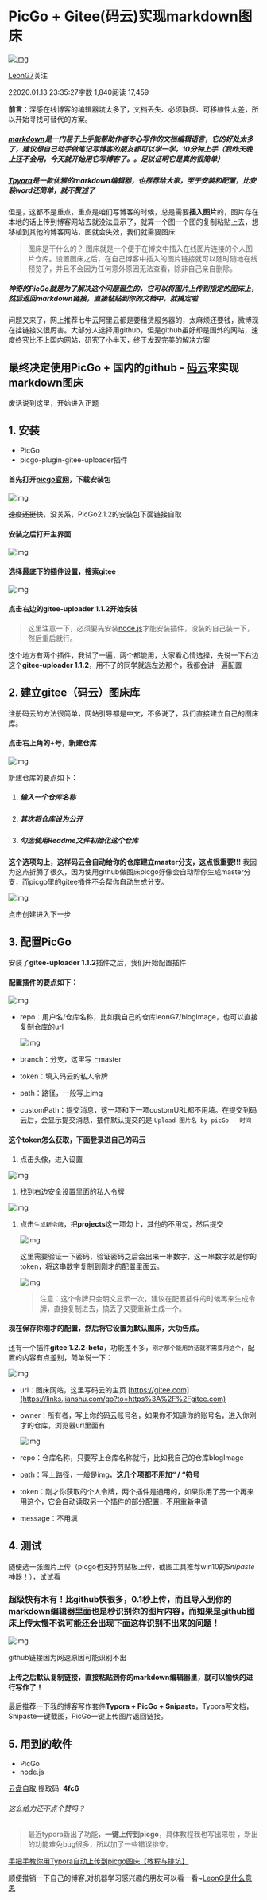 # PicGo + Gitee(码云)实现markdown图床

[![img](https://upload.jianshu.io/users/upload_avatars/20524049/838152de-7c23-4e15-84c6-e70404631110.jpg?imageMogr2/auto-orient/strip|imageView2/1/w/96/h/96/format/webp)](https://www.jianshu.com/u/f81ef1ee8360)

[LeonG7](https://www.jianshu.com/u/f81ef1ee8360)关注

22020.01.13 23:35:27字数 1,840阅读 17,459

**前言**：深感在线博客的编辑器坑太多了，文档丢失、必须联网、可移植性太差，所以开始寻找可替代的方案。

##### [markdown](https://links.jianshu.com/go?to=https%3A%2F%2Fbaike.baidu.com%2Fitem%2Fmarkdown%2F3245829%3Ffr%3Daladdin)是一门易于上手能帮助作者专心写作的文档编辑语言，它的好处太多了，建议想自己动手做笔记写博客的朋友都可以学一学，10分钟上手（我昨天晚上还不会用，今天就开始用它写博客了。。足以证明它是真的很简单）

##### [Tpyora](https://links.jianshu.com/go?to=https%3A%2F%2Fwww.typora.io%2F)是一款优雅的markdown编辑器，也推荐给大家，至于安装和配置，比安装word还简单，就不赘述了

但是，这都不是重点，重点是咱们写博客的时候，总是需要**插入图片**的，图片存在本地的话上传到博客网站去就没法显示了，就算一个图一个图的复制粘贴上去，想移植到其他的博客网站，图就会失效，我们就需要图床

> 图床是干什么的？ 图床就是一个便于在博文中插入在线图片连接的个人图片仓库。设置图床之后，在自己博客中插入的图片链接就可以随时随地在线预览了，并且不会因为任何意外原因无法查看，除非自己亲自删除。

##### 神奇的PicGo就是为了解决这个问题诞生的，它可以将图片上传到指定的图床上，然后返回markdown链接，直接粘贴到你的文档中，就搞定啦

问题又来了，网上推荐七牛云阿里云都是要租赁服务器的，太麻烦还要钱，微博现在挂链接又很厉害。大部分人选择用github，但是github虽好却是国外的网站，速度终究比不上国内网站，研究了小半天，终于发现完美的解决方案

## 最终决定使用PicGo + 国内的github - [码云](https://links.jianshu.com/go?to=https%3A%2F%2Fgitee%2Fcom)来实现markdown图床

废话说到这里，开始进入正题



## 1. 安装

- PicGo
- picgo-plugin-gitee-uploader插件

#### 首先打开[picgo官网](https://links.jianshu.com/go?to=https%3A%2F%2Fgithub.com%2FMolunerfinn%2FPicGo)，下载安装包

![img](https://upload-images.jianshu.io/upload_images/20524049-c3183c5e6eae9024?imageMogr2/auto-orient/strip|imageView2/2/w/838/format/webp)

~~速度还挺快~~，没关系，PicGo2.1.2的安装包下面链接自取

#### 安装之后打开主界面

![img](https://upload-images.jianshu.io/upload_images/20524049-e6194df4e0b60535?imageMogr2/auto-orient/strip|imageView2/2/w/1017/format/webp)

#### 选择最底下的插件设置，搜索**gitee**

![img](https://upload-images.jianshu.io/upload_images/20524049-8ebcd31954e4c76c?imageMogr2/auto-orient/strip|imageView2/2/w/1017/format/webp)

#### 点击右边的gitee-uploader 1.1.2开始安装

> 这里注意一下，必须要先安装[node.js](https://links.jianshu.com/go?to=https%3A%2F%2Fnodejs.org%2Fen%2F)才能安装插件，没装的自己装一下，然后重启就行。

这个地方有两个插件，我试了一遍，两个都能用，大家看心情选择，先说一下右边这个**gitee-uploader 1.1.2**，用不了的同学就选左边那个，我都会讲一遍配置



## 2. 建立gitee（码云）图床库

注册码云的方法很简单，网站引导都是中文，不多说了，我们直接建立自己的图床库。

#### 点击右上角的+号，新建仓库

![img](https://upload-images.jianshu.io/upload_images/20524049-4c77956a7edd6bf0?imageMogr2/auto-orient/strip|imageView2/2/w/313/format/webp)

新建仓库的要点如下：

1. ##### 输入一个仓库名称

2. ##### 其次将仓库设为公开

3. ##### 勾选使用Readme文件初始化这个仓库

**这个选项勾上，这样码云会自动给你的仓库建立master分支，这点很重要!!!** 我因为这点折腾了很久，因为使用github做图床picgo好像会自动帮你生成master分支，而picgo里的gitee插件不会帮你自动生成分支。

![img](https://upload-images.jianshu.io/upload_images/20524049-092faaf928f931c2?imageMogr2/auto-orient/strip|imageView2/2/w/730/format/webp)

点击创建进入下一步



## 3. 配置PicGo

安装了**gitee-uploader 1.1.2**插件之后，我们开始配置插件

#### 配置插件的要点如下：

![img](https://upload-images.jianshu.io/upload_images/20524049-a496e0ff6a5661e5.png?imageMogr2/auto-orient/strip|imageView2/2/w/1002/format/webp)

- repo：用户名/仓库名称，比如我自己的仓库leonG7/blogImage，也可以直接复制仓库的url

  ![img](https://upload-images.jianshu.io/upload_images/20524049-a70d8f5ef5ea003a.png?imageMogr2/auto-orient/strip|imageView2/2/w/529/format/webp)

- branch：分支，这里写上master
- token：填入码云的私人令牌
- path：路径，一般写上img
- customPath：提交消息，这一项和下一项customURL都不用填。在提交到码云后，会显示提交消息，插件默认提交的是 `Upload 图片名 by picGo - 时间`

#### 这个token怎么获取，下面登录进自己的码云

1. 点击头像，进入设置

![img](https://upload-images.jianshu.io/upload_images/20524049-dbd08214e8df9dce.png?imageMogr2/auto-orient/strip|imageView2/2/w/137/format/webp)

1. 找到右边安全设置里面的私人令牌

![img](https://upload-images.jianshu.io/upload_images/20524049-28faf2cd395d8279.png?imageMogr2/auto-orient/strip|imageView2/2/w/226/format/webp)

1. 点击`生成新令牌`，把**projects**这一项勾上，其他的不用勾，然后提交

   ![img](https://upload-images.jianshu.io/upload_images/20524049-a3c9591596a1218d?imageMogr2/auto-orient/strip|imageView2/2/w/530/format/webp)

   

   

   

   这里需要验证一下密码，验证密码之后会出来一串数字，这一串数字就是你的token，将这串数字复制到刚才的配置里面去。

   ![img](https://upload-images.jianshu.io/upload_images/20524049-3aa34ee5507a7d1d?imageMogr2/auto-orient/strip|imageView2/2/w/458/format/webp)

   > 注意：这个令牌只会明文显示一次，建议在配置插件的时候再来生成令牌，直接复制进去，搞丢了又要重新生成一个。

#### 现在保存你刚才的配置，然后将它设置为默认图床，大功告成。

还有一个插件**gitee 1.2.2-beta**，功能差不多，`刚才那个能用的话就不需要用这个`，配置的内容有点差别，简单说一下：

![img](https://upload-images.jianshu.io/upload_images/20524049-79e2bde41590795f?imageMogr2/auto-orient/strip|imageView2/2/w/1013/format/webp)

- url：图床网站，这里写码云的主页 [https://gitee.com](https://links.jianshu.com/go?to=https%3A%2F%2Fgitee.com)

- owner：所有者，写上你的码云账号名，如果你不知道你的账号名，进入你刚才的仓库，浏览器url里面有

  ![img](https://upload-images.jianshu.io/upload_images/20524049-483889ad27b26339?imageMogr2/auto-orient/strip|imageView2/2/w/574/format/webp)

- repo：仓库名称，只要写上仓库名称就行，比如我自己的仓库blogImage

- path：写上路径，一般是img，**这几个项都不用加“ / “符号**

- token：刚才你获取的个人令牌，两个插件是通用的，如果你用了另一个再来用这个，它会自动读取另一个插件的部分配置，不用重新申请

- message：不用填



## 4. 测试

随便选一张图片上传（picgo也支持剪贴板上传，截图工具推荐win10的*Snipaste*神器！），试试看

### 超级快有木有！比github快很多，0.1秒上传，而且导入到你的markdown编辑器里面也是秒识别你的图片内容，而如果是github图床上传太慢不说可能还会出现下面这样识别不出来的问题！

![img](https://upload-images.jianshu.io/upload_images/20524049-3ca12d7d72c86451?imageMogr2/auto-orient/strip|imageView2/2/w/916/format/webp)

github链接因为网速原因可能识别不出

#### 上传之后默认复制链接，直接粘贴到你的markdown编辑器里，就可以愉快的进行写作了！

最后推荐一下我的博客写作套件**Typora + PicGo + Snipaste**，Typora写文档，Snipaste一键截图，PicGo一键上传图片返回链接。

## 5. 用到的软件

- PicGo
- node.js

[云盘自取](https://links.jianshu.com/go?to=https%3A%2F%2Fpan.baidu.com%2Fs%2F171HgeDOv0ScN4UxVeI4hEg) 提取码: **4fc6**

###### 这么给力还不点个赞吗？



> 最近typora新出了功能，**一键上传到picgo**，具体教程我也写出来啦 ，新出的功能难免bug很多，所以加了一些错误排查。

[手把手教你用Typora自动上传到picgo图床【教程与排坑】](https://links.jianshu.com/go?to=https%3A%2F%2Fblog.csdn.net%2FdisILLL%2Farticle%2Fdetails%2F104944710)

顺便推销一下自己的博客,对机器学习感兴趣的朋友可以看一看~[LeonG是什么意思](https://links.jianshu.com/go?to=https%3A%2F%2Fblog.csdn.net%2FdisILLL)